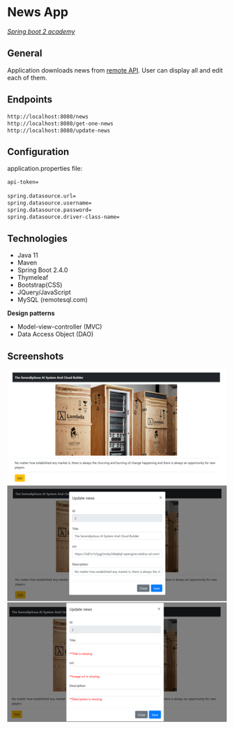 # News App
[*Spring boot 2 academy*](https://www.akademiaspring.pl/)

## General
Application downloads news from [remote API](https://currentsapi.services/en).
User can display all and edit each of them.

## Endpoints
    http://localhost:8080/news
    http://localhost:8080/get-one-news
    http://localhost:8080/update-news

## Configuration

application.properties file:
    
    api-token=    

    spring.datasource.url=
    spring.datasource.username=
    spring.datasource.password=
    spring.datasource.driver-class-name=


## Technologies
- Java 11
- Maven
- Spring Boot 2.4.0
- Thymeleaf
- Bootstrap(CSS)
- JQuery/JavaScript
- MySQL (remotesql.com)

**Design patterns**
- Model-view-controller (MVC)
- Data Access Object (DAO)

## Screenshots

![home](./prtScr/1.png "Home")
![update](./prtScr/2.png "Update news")
![validation](./prtScr/3.png "Validation")
